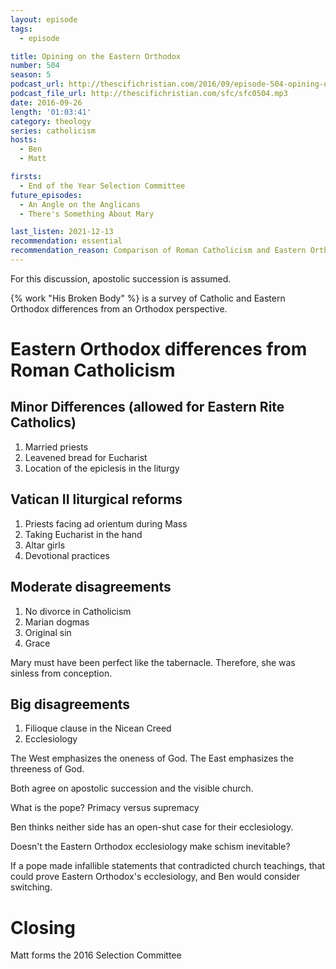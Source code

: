 ```yaml
---
layout: episode
tags:
  - episode

title: Opining on the Eastern Orthodox
number: 504
season: 5
podcast_url: http://thescifichristian.com/2016/09/episode-504-opining-on-the-eastern-orthodox/
podcast_file_url: http://thescifichristian.com/sfc/sfc0504.mp3
date: 2016-09-26
length: '01:03:41'
category: theology
series: catholicism
hosts:
  - Ben
  - Matt

firsts:
  - End of the Year Selection Committee
future_episodes:
  - An Angle on the Anglicans
  - There's Something About Mary

last_listen: 2021-12-13
recommendation: essential
recommendation_reason: Comparison of Roman Catholicism and Eastern Orthodox
---
```


For this discussion, apostolic succession is assumed.

{% work "His Broken Body" %} is a survey of Catholic and Eastern Orthodox differences from an Orthodox perspective.

# Eastern Orthodox differences from Roman Catholicism
## Minor Differences (allowed for Eastern Rite Catholics)

1. Married priests
2. Leavened bread for Eucharist
3. Location of the epiclesis in the liturgy

## Vatican II liturgical reforms

1. Priests facing ad orientum during Mass
2. Taking Eucharist in the hand
3. Altar girls
4. Devotional practices

## Moderate disagreements

1. No divorce in Catholicism
2. Marian dogmas
3. Original sin
4. Grace

Mary must have been perfect like the tabernacle. Therefore, she was sinless from conception.

## Big disagreements
1. Filioque clause in the Nicean Creed
2. Ecclesiology

The West emphasizes the oneness of God. The East emphasizes the threeness of God.

Both agree on apostolic succession and the visible church.

What is the pope? Primacy versus supremacy

Ben thinks neither side has an open-shut case for their ecclesiology.

Doesn't the Eastern Orthodox ecclesiology make schism inevitable?

If a pope made infallible statements that contradicted church teachings, that could prove Eastern Orthodox's ecclesiology, and Ben would consider switching.



# Closing
Matt forms the 2016 Selection Committee